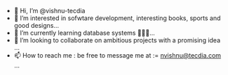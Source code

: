 - 👋 Hi, I’m @vishnu-tecdia
- 👀 I’m interested in sofwtare development, interesting books, sports and good designs...
- 🌱 I’m currently learning database systems 🧑🏻‍💻...
- 💞️ I’m looking to collaborate on ambitious projects with a promising idea ...
- 📫 How to reach me : be free to message me at := nvishnu@tecdia.com ...

<!---
vishnu-tecdia/vishnu-tecdia is a ✨ special ✨ repository because its `README.md` (this file) appears on your GitHub profile.
You can click the Preview link to take a look at your changes.
--->
